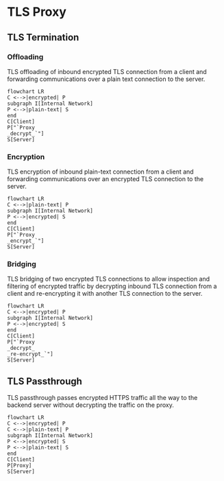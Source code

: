# TLS Proxy

## TLS Termination

### Offloading

TLS offloading of inbound encrypted TLS connection from a client and forwarding communications over a plain text connection to the server.

```mermaid
flowchart LR
C <-->|encrypted| P
subgraph I[Internal Network]
P <-->|plain-text| S
end
C[Client]
P["`Proxy
_decrypt_`"]
S[Server]
```

### Encryption

TLS encryption of inbound plain-text connection from a client and forwarding communications over an encrypted TLS connection to the server.

```mermaid
flowchart LR
C <-->|plain-text| P
subgraph I[Internal Network]
P <-->|encrypted| S
end
C[Client]
P["`Proxy
_encrypt_`"]
S[Server]
```

### Bridging

TLS bridging of two encrypted TLS connections to allow inspection and filtering of encrypted traffic by decrypting inbound TLS connection from a client and re-encrypting it with another TLS connection to the server.

```mermaid
flowchart LR
C <-->|encrypted| P
subgraph I[Internal Network]
P <-->|encrypted| S
end
C[Client]
P["`Proxy
_decrypt_
_re-encrypt_`"]
S[Server]
```

## TLS Passthrough

TLS passthrough passes encrypted HTTPS traffic all the way to the backend server without decrypting the traffic on the proxy.

```mermaid
flowchart LR
C <-->|encrypted| P
C <-->|plain-text| P
subgraph I[Internal Network]
P <-->|encrypted| S
P <-->|plain-text| S
end
C[Client]
P[Proxy]
S[Server]
```
